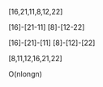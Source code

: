[16,21,11,8,12,22]

[16]-[21-11]   [8]-[12-22]

[16]-[21]-[11]  [8]-[12]-[22]

[8,11,12,16,21,22]

O(nlongn)